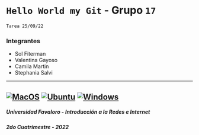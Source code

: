 # `Hello World my Git` - Grupo `17`
    Tarea 25/09/22
    
### Integrantes
- Sol Fiterman
- Valentina Gayoso
- Camila Martin
- Stephania Salvi
---
[![MacOS](https://github.com/UF-IRI/Plantilla_CMake_CPP/actions/workflows/macos.yml/badge.svg)](https://github.com/UF-IRI/Plantilla_CMake_CPP/actions/workflows/macos.yml)
[![Ubuntu](https://github.com/UF-IRI/Plantilla_CMake_CPP/actions/workflows/ubuntu.yml/badge.svg)](https://github.com/UF-IRI/Plantilla_CMake_CPP/actions/workflows/ubuntu.yml)
[![Windows](https://github.com/UF-IRI/Plantilla_CMake_CPP/actions/workflows/windows.yml/badge.svg)](https://github.com/UF-IRI/Plantilla_CMake_CPP/actions/workflows/windows.yml)
---
##### Universidad Favaloro - Introducción a la Redes e Internet
##### 2do Cuatrimestre - 2022
